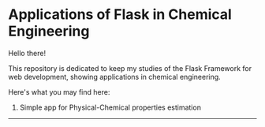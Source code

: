 # Applications of Flask in Chemical Engineering

Hello there!

This repository is dedicated to keep my studies of the Flask Framework for web development, showing applications in chemical engineering.

Here's what you may find here:

1. Simple app for Physical-Chemical properties estimation

<hr>


